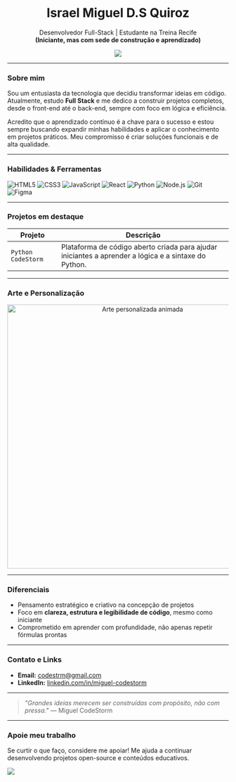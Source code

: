 <h1 align="center">Israel Miguel D.S Quiroz</h1>
<p align="center">
  Desenvolvedor Full-Stack | Estudante na Treina Recife
  <br><strong>(Iniciante, mas com sede de construção e aprendizado)</strong>
</p>

<p align="center">
  <img src="https://github-readme-stats.vercel.app/api?username=Miguel-CodeStorm&show_icons=true&theme=radical" />
</p>

---

### Sobre mim

Sou um entusiasta da tecnologia que decidiu transformar ideias em código. Atualmente, estudo **Full Stack** e me dedico a construir projetos completos, desde o front-end até o back-end, sempre com foco em lógica e eficiência.

Acredito que o aprendizado contínuo é a chave para o sucesso e estou sempre buscando expandir minhas habilidades e aplicar o conhecimento em projetos práticos. Meu compromisso é criar soluções funcionais e de alta qualidade.

---

### Habilidades & Ferramentas

![HTML5](https://img.shields.io/badge/HTML5-E34F26?style=flat&logo=html5&logoColor=white)
![CSS3](https://img.shields.io/badge/CSS3-1572B6?style=flat&logo=css3&logoColor=white)
![JavaScript](https://img.shields.io/badge/JavaScript-F7DF1E?style=flat&logo=javascript&logoColor=black)
![React](https://img.shields.io/badge/React-61DAFB?style=flat&logo=react&logoColor=black)
![Python](https://img.shields.io/badge/Python-3776AB?style=flat&logo=python&logoColor=white)
![Node.js](https://img.shields.io/badge/Node.js-339933?style=flat&logo=node.js&logoColor=white)
![Git](https://img.shields.io/badge/Git-F05032?style=flat&logo=git&logoColor=white)
![Figma](https://img.shields.io/badge/Figma-F24E1E?style=flat&logo=figma&logoColor=white)

---

### Projetos em destaque

| Projeto | Descrição |
|--------|-----------|
| `Python CodeStorm` | Plataforma de código aberto criada para ajudar iniciantes a aprender a lógica e a sintaxe do Python. |

---

### Arte e Personalização

<p align="center">
  <img src="https://raw.githubusercontent.com/MigueI-Codestorm/MigueI-Codestorm/refs/heads/main/assets/ezgif-6c7421c0e005a8.gif" width="600" alt="Arte personalizada animada" />
</p>

---

### Diferenciais

- Pensamento estratégico e criativo na concepção de projetos
- Foco em **clareza, estrutura e legibilidade de código**, mesmo como iniciante
- Comprometido em aprender com profundidade, não apenas repetir fórmulas prontas

---

### Contato e Links

- **Email:** [codestrm@gmail.com](mailto:contato@codestrm.com.br)
- **LinkedIn:** [linkedin.com/in/miguel-codestorm](https://www.linkedin.com/in/miguel-codestorm)

---

> *"Grandes ideias merecem ser construídas com propósito, não com pressa."*
> — Miguel CodeStorm

---

### Apoie meu trabalho

Se curtir o que faço, considere me apoiar! Me ajuda a continuar desenvolvendo projetos open-source e conteúdos educativos.

<p align="left">
  <a href="https://buymeacoffee.com/miguelcodestorm" target="_blank">
    <img src="https://img.shields.io/badge/Buy%20me%20a%20coffee-FF813F?style=for-the-badge&logo=buy-me-a-coffee&logoColor=white" />
  </a>
</p>
